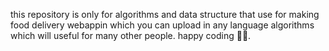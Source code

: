this repository is only for algorithms and data structure that use for making food delivery webappin which you can upload in any language algorithms which will useful for many other people. happy coding 👨‍💻.
